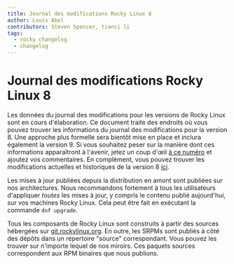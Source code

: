 ```yaml
---
title: Journal des modifications Rocky Linux 8
author: Louis Abel
contributors: Steven Spencer, tianci li
tags:
  - rocky changelog
  - changelog
---
```


# Journal des modifications Rocky Linux 8

Les données du journal des modifications pour les versions de Rocky Linux sont en cours d'élaboration. Ce document traite des endroits où vous pouvez trouver les informations du journal des modifications pour la version 8. Une approche plus formelle sera bientôt mise en place et inclura également la version 9. Si vous souhaitez peser sur la manière dont ces informations apparaîtront à l'avenir, jetez un coup d'œil [à ce numéro](https://github.com/rocky-linux/peridot/issues/9) et ajoutez vos commentaires. En complément, vous pouvez trouver les modifications actuelles et historiques de la version 8 [ici](https://errata.build.resf.org/).

Les mises à jour publiées depuis la distribution en amont sont publiées sur nos architectures. Nous recommandons fortement à tous les utilisateurs d'appliquer *toutes* les mises à jour, y compris le contenu publié aujourd'hui, sur vos machines Rocky Linux. Cela peut être fait en exécutant la commande `dnf upgrade`.

Tous les composants de Rocky Linux sont construits à partir des sources hébergées sur [git.rockylinux.org](https://git.rockylinux.org). En outre, les SRPMs sont publiés à côté des dépôts dans un répertoire "source" correspondant. Vous pouvez les trouver sur n'importe lequel de nos miroirs. Ces paquets sources correspondent aux RPM binaires que nous publions.
